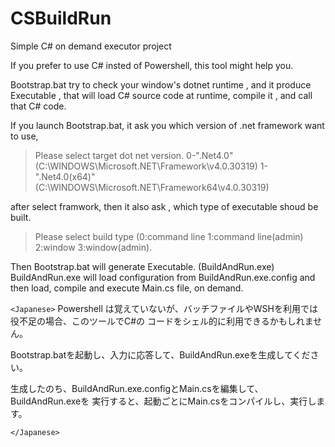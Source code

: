 # CSBuildRun
Simple C# on demand executor project

If you prefer to use C# insted of Powershell, this tool might help you.

Bootstrap.bat try to check your window's dotnet runtime , and it produce
Executable , that will load C# source code at runtime, compile it , and
call that C# code.

If you launch Bootstrap.bat, it ask you which version of .net framework want
to use, 

>Please select target dot net version.
>0-".Net4.0" (C:\WINDOWS\Microsoft.NET\Framework\v4.0.30319\)
>1-".Net4.0(x64)" (C:\WINDOWS\Microsoft.NET\Framework64\v4.0.30319\)

after select framwork, then it also ask , which type of executable shoud be built.

>Please select build type (0:command line 1:command line(admin) 2:window 3:window(admin).

Then Bootstrap.bat will generate Executable. (BuildAndRun.exe)
BuildAndRun.exe will load configuration from BuildAndRun.exe.config and then 
load, compile and execute Main.cs file, on demand.

`<Japanese>`
Powershell は覚えていないが、バッチファイルやWSHを利用では役不足の場合、このツールでC#の
コードをシェル的に利用できるかもしれません。

Bootstrap.batを起動し、入力に応答して、BuildAndRun.exeを生成してください。

生成したのち、BuildAndRun.exe.configとMain.csを編集して、 BuildAndRun.exeを
実行すると、起動ごとにMain.csをコンパイルし、実行します。


`</Japanese>`
